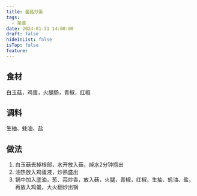 ```yaml
---
title: 菌菇炒蛋
tags:
  - 菜谱
date: 2024-01-31 14:00:00
draft: false
hideInList: false
isTop: false
feature:
---
```


## 食材
白玉菇，鸡蛋，火腿肠，青椒，红椒

## 调料
生抽、蚝油、盐

## 做法
1. 白玉菇去掉根部，水开放入菇，焯水2分钟捞出
2. 油热放入鸡蛋液，炒熟盛出
3. 锅中加入底油，葱、蒜炒香，放入菇，火腿，青椒，红椒，生抽、蚝油、盐，再放入鸡蛋，大火翻炒出锅